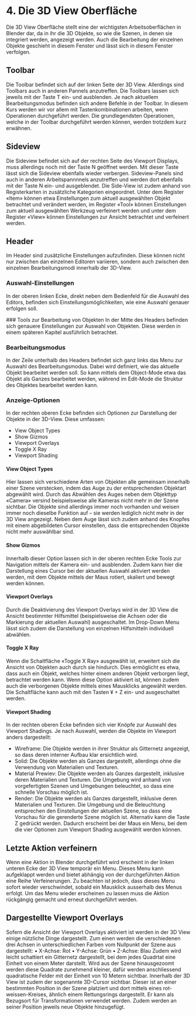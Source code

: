 # 4.	Die 3D View Oberfläche
Die 3D View Oberfläche stellt eine der wichtigsten Arbeitsoberflächen in Blender dar, da in ihr die 3D Objekte, so wie die Szenen, in denen sie integriert werden, angezeigt werden. Auch die Bearbeitung der einzelnen Objekte geschieht in diesem Fenster und lässt sich in diesem Fenster verfolgen.

## Toolbar
Die Toolbar befindet sich auf der linken Seite der 3D View. Allerdings sind Toolbars auch in anderen Pannels anzutreffen. Die Toolbars lassen sich jeweils mit der Taste T ein- und ausblenden. Je nach aktuellem Bearbeitungsmodus befinden sich andere Befehle in der Toolbar.
In diesem Kurs werden wir vor allem mit Tastenkombinationen arbeiten, wenn Operationen durchgeführt werden. Die grundlegendsten Operationen, welche in der Toolbar durchgeführt werden können, werden trotzdem kurz erwähnen. 

## Sideview
Die Sideview befindet sich auf der rechten Seite des Viewport Displays, muss allerdings noch mit der Taste N geöffnet werden. Mit dieser Taste lässt sich die Sideview ebenfalls wieder verbergen. Sideview-Panels sind auch in anderen Arbeitspannnnels anzutreffen und werden dort ebenfalls mit der Taste N ein- und ausgeblendet. 
Die Side-View ist zudem anhand von Registerkarten in zusätzliche Kategorien eingeordnet. Unter dem Register «Item» können etwa Einstellungen zum aktuell ausgewählten Objekt betrachtet und verändert werden, im Register «Tool» können Einstellungen zum aktuell ausgewählten Werkzeug verfeinert werden und unter dem Register «View» können Einstellungen zur Ansicht betrachtet und verfeinert werden. 

## Header
Im Header sind zusätzliche Einstellungen aufzufinden. Diese können nicht nur zwischen dan einzelnen Editoren variieren, sondern auch zwischen den einzelnen Bearbeitungsmodi innerhalb der 3D-View.

### Auswahl-Einstellungen
In der oberen linken Ecke, direkt neben dem Bedienfeld für die Auswahl des Editors, befinden sich Einstellungsmöglichkeiten, wie eine Auswahl genauer erfolgen soll.  

### Tools zur Bearbeitung von Objekten
In der Mitte des Headers befinden sich genauere Einstellungen zur Auswahl von Objekten. Diese werden in einem späteren Kapitel ausführlich betrachtet. 

### Bearbeitungsmodus
In der Zeile unterhalb des Headers befindet sich ganz links das Menu zur Auswahl des Bearbeitungsmodus. Dabei wird definiert, wie das aktuelle Objekt bearbeitet werden soll. So kann mittels dem Object-Mode etwa das Objekt als Ganzes bearbeitet werden, während im Edit-Mode die Struktur des Objektes bearbeitet werden kann. 

### Anzeige-Optionen
In der rechten oberen Ecke befinden sich Optionen zur Darstellung der Objekte in der 3D-View. Diese umfassen: 
*	View Object Types
*	Show Gizmos
*	Viewport Overlays 
*	Toggle X Ray
*	Viewport Shading

#### View Object Types 
Hier lassen sich verschiedene Arten von Objekten alle gemeinsam innerhalb einer Szene verstecken, indem das Auge zu der entsprechenden Objektart abgewählt wird. Durch das Abwählen des Auges neben dem Objekttyp «Camera» versind beispielsweise alle Kameras nicht mehr in der Szene sichtbar. Die Objekte sind allerdings immer noch vorhanden und weisen immer noch dieselbe Funktion auf – sie werden lediglich nicht mehr in der 3D View angezeigt. Neben dem Auge lässt sich zudem anhand des Knopfes mit einem abgebildeten Cursor einstellen, dass die entsprechenden Objekte nicht mehr auswählbar sind. 

#### Show Gizmos
Innerhalb dieser Option lassen sich in der oberen rechten Ecke Tools zur Navigation mittels der Kamera ein- und ausblenden. Zudem kann hier die Darstellung eines Cursor bei der aktuellen Auswahl aktiviert werden werden, mit dem Objekte mittels der Maus rotiert, skaliert und bewegt werden können.

#### Viewport Overlays 
Durch die Deaktivierung des Viewport Overlays wird in der 3D View die Ansicht bestimmter Hilfsmittel (beispielsweise die Achsen oder die Markierung der aktuellen Auswahl) ausgeschaltet. Im Drop-Down Menu lässt sich zudem die Darstellung von einzelnen Hilfsmitteln individuell abwählen.

#### Toggle X Ray
Wenn die Schaltfläche «Toggle X Ray» ausgewählt ist, erweitert sich die Ansicht von Objekten auch durch sie hindurch. Dies ermöglicht es etwa, dass auch ein Objekt, welches hinter einem anderen Objekt verborgen liegt, betrachtet werden kann. Wenn diese Option aktiviert ist, können zudem auch die verborgenen Objekte mittels eines Mausklicks angewählt werden. Die Schaltfläche kann auch mit den Tasten ¥ + Z ein- und ausgeschaltet werden. 

#### Viewport Shading
In der rechten oberen Ecke befinden sich vier Knöpfe zur Auswahl des Viewport Shadings. Je nach Auswahl, werden die Objekte im Viewport anders dargestellt: 
*	Wireframe: Die Objekte werden in ihrer Struktur als Gitternetz angezeigt, so dass deren interner Aufbau klar ersichtlich wird. 
*	Solid: Die Objekte werden als Ganzes dargestellt, allerdings ohne die Verwendung von Materialien und Texturen. 
*	Material Prewiev: Die Objekte werden als Ganzes dargestellt, inklusive deren Materialien und Texturen. Die Umgebung wird anhand von vorgefertigten Szenen und Umgebungen beleuchtet, so dass eine schnelle Vorschau möglich ist. 
*	Render: Die Objekte werden als Ganzes dargestellt, inklusive deren Materialien und Texturen. Die Umgebung und die Beleuchtung entsprechen den Einstellungen der aktuellen Szene, so dass eine Vorschau für die gerenderte Szene möglich ist. 
Alternativ kann die Taste Z gedrückt werden. Dadurch erscheint bei der Maus ein Menu, bei dem die vier Optionen zum Viewport Shading ausgewählt werden können. 

## Letzte Aktion verfeinern
Wenn eine Aktion in Blender durchgeführt wird erscheint in der linken unteren Ecke der 3D View temporär ein Menu. Dieses Menu kann aufgeklappt werden und bietet abhängig von der durchgeführten Aktion eine Reihe Verfeinerungen. Zu beachten ist jedoch, dass dieses Menu sofort wieder verschwindet, sobald ein Mausklick ausserhalb des Menus erfolgt. Um das Menu wieder erscheinen zu lassen muss die Aktion rückgängig gemacht und erneut durchgeführt werden. 

## Dargestellte Viewport Overlays
Sofern die Ansicht der Viewport Overlays aktiviert ist werden in der 3D View einige nützliche Dinge dargestellt. Zum einen werden die verschiedenen drei Achsen in unterschiedlichen Farben vom Nullpunkt der Szene aus dargestellt: 
•	X-Achse: Rot
•	Y-Achse: Grün
•	Z-Achse: Blau
Zudem wird leicht schattiert ein Gitternetz dargestellt, bei dem jedes Quadrtat eine Einheit von einem Meter darstellt. Wird aus der Szene hinausgezoomt werden diese Quadrate zunehmend kleiner, dafür werden anschliessend quadratische Felder mit der Einheit von 10 Metern sichtbar.
Innerhalb der 3D View ist zudem der sogenannte 3D-Cursor sichtbar. Dieser ist an einer bestimmten Position in der Szene platziert und dort mittels eines rot-weissen-Kreises, ähnlich einem Rettungsrings dargestellt. Er kann als Bezugsort für Transformationen verwendet werden. Zudem werden an seiner Position jeweils neue Objekte hinzugefügt. 
